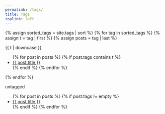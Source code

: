 ```yaml
---
permalink: /tags/
title: Tags
toplink: left
---
```


{% assign sorted_tags = site.tags | sort %}
{% for tag in sorted_tags %}
  {% assign t = tag | first %}
  {% assign posts = tag | last %}

{{ t | downcase }}
<ul>
{% for post in posts %}
  {% if post.tags contains t %}
  <li><a href="{{ post.url }}">{{ post.title }}</a></li>
  {% endif %}
{% endfor %}
</ul>
{% endfor %}

untagged
<ul>
{% for post in posts %}
  {% if post.tags != empty %}
  <li><a href="{{ post.url }}">{{ post.title }}</a></li>
  {% endif %}
{% endfor %}
</ul>
